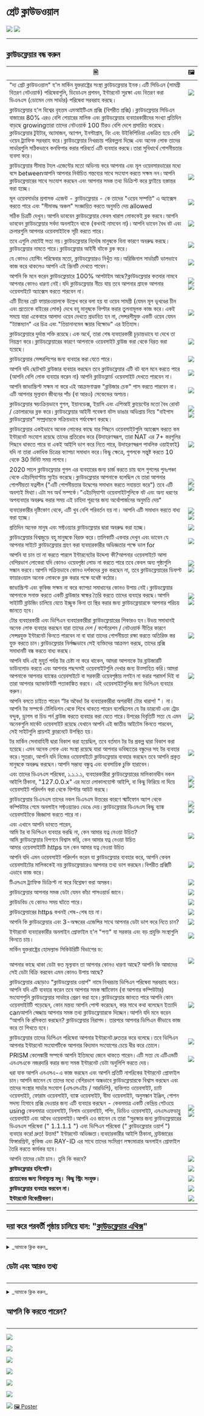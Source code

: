 # গ্রেট ক্লাউডওয়াল


![](../image/itsreallythatbad.jpg)
![](../image/telegram/c81238387627b4bfd3dcd60f56d41626.jpg)

---


## ক্লাউডফ্লেয়ার বন্ধ করুন


|  🖹  |  🖼 |
| --- | --- |
|  "দ্য গ্রেট ক্লাউডওয়াল" হ'ল মার্কিন যুক্তরাষ্ট্রের সংস্থা ক্লাউডফ্লেয়ার ইনক।এটি সিডিএন (সামগ্রী বিতরণ নেটওয়ার্ক) পরিষেবাগুলি, ডিডোএস প্রশমন, ইন্টারনেট সুরক্ষা এবং বিতরণ করা ডিএনএস (ডোমেন নেম সার্ভার) পরিষেবা সরবরাহ করছে।  |  ![](../image/cloudflaredearuser.jpg) |
|  ক্লাউডফ্লেয়ার হ'ল বিশ্বের বৃহত্তম এমআইটিএম প্রক্সি (বিপরীত প্রক্সি)।ক্লাউডফ্লেয়ার সিডিএন বাজারের 80% এরও বেশি শেয়ারের মালিক এবং ক্লাউডফ্লেয়ার ব্যবহারকারীদের সংখ্যা প্রতিদিন বাড়ছে growingতারা তাদের নেটওয়ার্ক 100 টিরও বেশি দেশে প্রসারিত করেছে।ক্লাউডফ্লেয়ার টুইটার, অ্যামাজন, অ্যাপল, ইনস্টাগ্রাম, বিং এবং উইকিপিডিয়া একত্রিত হয়ে বেশি ওয়েব ট্র্যাফিক সরবরাহ করে।ক্লাউডফ্লেয়ার নিখরচায় পরিকল্পনা দিচ্ছে এবং অনেক লোক তাদের সার্ভারগুলি সঠিকভাবে কনফিগার করার পরিবর্তে এটি ব্যবহার করছে।তারা সুবিধার্থে গোপনীয়তার ব্যবসা করে।  |  ![](../image/cfmarketshare.jpg)  |
|  ক্লাউডফ্লেয়ার সীমান্ত টহল এজেন্টের মতো অভিনয় করে আপনার এবং মূল ওয়েবসারভারের মধ্যে বসে betweenআপনি আপনার নির্বাচিত গন্তব্যের সাথে সংযোগ করতে সক্ষম নন।আপনি ক্লাউডফ্লেয়ারের সাথে সংযোগ করছেন এবং আপনার সমস্ত তথ্য ডিক্রিপ্ট করে ফ্লাইয়ে হস্তান্তর করা হচ্ছে। |  ![](../image/border_patrol.jpg)  |
|  মূল ওয়েবসার্ভার প্রশাসক এজেন্ট - ক্লাউডফ্লেয়ার - কে তাদের "ওয়েব সম্পত্তি" এ অ্যাক্সেস করতে পারে এবং "সীমাবদ্ধ অঞ্চল" সংজ্ঞায়িত করতে অনুমতি দেয় allowed  |  ![](../image/usershoulddecide.jpg)  |
|  সঠিক চিত্রটি দেখুন।আপনি ভাববেন ক্লাউডফ্লেয়ার কেবল খারাপ লোককেই ব্লক করবে।আপনি ভাববেন ক্লাউডফ্লেয়ার সর্বদা অনলাইনে থাকে (কখনই নামবেন না)।আপনি ভাবেন বৈধ বট এবং ক্রলারগুলি আপনার ওয়েবসাইটকে সূচী করতে পারে।  |  ![](../image/howcfwork.jpg)  |
|  তবে এগুলি মোটেই সত্য নয়।ক্লাউডফ্লেয়ার নির্দোষ মানুষকে বিনা কারণে অবরুদ্ধ করছে।ক্লাউডফ্লেয়ার নামতে পারে।ক্লাউডফ্লেয়ার আইনী বটকে ব্লক করে।  |  ![](../image/cfdowncfcom.jpg)  |
|  যে কোনও হোস্টিং পরিষেবার মতো, ক্লাউডফ্লেয়ারও নিখুঁত নয়।অরিজিনাল সার্ভারটি ভালভাবে কাজ করে থাকলেও আপনি এই স্ক্রিনটি দেখতে পাবেন।  |  ![](../image/cfdown2019.jpg) |
|  আপনি কি মনে করেন ক্লাউডফ্লেয়ারে 100% আপটাইম আছে?ক্লাউডফ্লেয়ার কতবার নামবে আপনার কোনও ধারণা নেই।যদি ক্লাউডফ্লেয়ার নীচে যায় তবে আপনার গ্রাহক আপনার ওয়েবসাইটে অ্যাক্সেস করতে পারবেন না। | ![](../image/cloudflareinternalerror.jpg)<br>![](../image/cloudflareoutage-2020.jpg) |
|  এটি চীনের গ্রেট ফায়ারওয়ালকে উল্লেখ করে বলা হয় যা ওয়েব সামগ্রী (যেমন মূল ভূখণ্ডের চীন এবং প্রত্যেকে বাইরের লোক) দেখে বহু মানুষকে ফিল্টার করার তুলনামূলক কাজ করে।একই সময়ে যারা একেবারে আলাদা ওয়েব দেখতে প্রভাবিত হন না, সেন্সরশীমুক্ত একটি ওয়েব যেমন "ট্যাঙ্কম্যান" এর চিত্র এবং "তিয়ানানমেন স্কয়ার বিক্ষোভ" এর ইতিহাস। | ![](../image/cloudflarechina.jpg)  |
|  ক্লাউডফ্লেয়ারে দুর্দান্ত শক্তি রয়েছে।এক অর্থে, তারা শেষ ব্যবহারকারী চূড়ান্তভাবে যা দেখে তা নিয়ন্ত্রণ করে।ক্লাউডফ্লেয়ারের কারণে আপনাকে ওয়েবসাইট ব্রাউজ করা থেকে বিরত করা হয়েছে। | ![](../image/onemorestep.jpg) |
|  ক্লাউডফ্লেয়ার সেন্সরশিপের জন্য ব্যবহার করা যেতে পারে। | ![](../image/accdenied.jpg) |
|  আপনি যদি ছোটখাট ব্রাউজার ব্যবহার করছেন তবে ক্লাউডফ্লেয়ার এটি বট বলে মনে করতে পারে (আপনি বেশি লোক ব্যবহার করেন না) আপনি ক্লাউডফ্লার্ড ওয়েবসাইট দেখতে পারবেন না। | ![](../image/cfublock.jpg) |
|  আপনি জাভাস্ক্রিপ্ট সক্ষম না করে এই আক্রমণাত্মক "ব্রাউজার চেক" পাস করতে পারবেন না।এটি আপনার মূল্যবান জীবনের পাঁচ (বা আরও) সেকেন্ডের অপচয়। | ![](../image/omsjsck.jpg) |
|  ক্লাউডফ্লেয়ার স্বয়ংক্রিয়ভাবে গুগল, ইয়ানডেক্স, ইয়াসি এবং এপিআই ক্লায়েন্টের মতো বৈধ রোবট / ক্রোলারদের ব্লক করে।ক্লাউডফ্লেয়ার আইনী গবেষণা বটস ভাঙার অভিপ্রায় নিয়ে "বাইপাস ক্লাউডফ্লেয়ার" সম্প্রদায়কে সক্রিয়ভাবে পর্যবেক্ষণ করছে। | ![](../image/cftestgoogle.jpg)<br>![](../image/htmlalertcloudflare2.jpg) |
|  ক্লাউডফ্লেয়ার একইভাবে অনেক লোকের কাছে যার পিছনে ওয়েবসাইটগুলি অ্যাক্সেস করতে কম ইন্টারনেট সংযোগ রয়েছে তাদের প্রতিরোধ করে (উদাহরণস্বরূপ, তারা NAT এর 7+ স্তরগুলির পিছনে থাকতে পারে বা একই আইপি ভাগ করে নিতে পারে, উদাহরণস্বরূপ পাবলিক ওয়াইফাই) যদি না তারা একাধিক চিত্রের ক্যাপচা সমাধান করে।কিছু ক্ষেত্রে, গুগলকে সন্তুষ্ট করতে 10 থেকে 30 মিনিট সময় লাগবে। | ![](../image/googlerecaptcha.jpg) |
|  2020 সালে ক্লাউডফ্লেয়ার গুগল এর ব্যবহারের জন্য চার্জ করতে চায় বলে গুগলের পুনঃপঞ্চা থেকে এইচসি্যাপ্টায় স্যুইচ করেছে।ক্লাউডফ্লেয়ার আপনাকে বলেছিল যে তারা আপনার গোপনীয়তা যত্নশীল ("এটি গোপনীয়তার উদ্বেগের সমাধান করতে সহায়তা করে") তবে এটি অবশ্যই মিথ্যা।এটা সব অর্থ সম্পর্কে।"এইচসি্যাপ্টা ওয়েবসাইটগুলিকে বট এবং অন্য ধরণের অপব্যবহার অবরুদ্ধ করার সময় এই চাহিদা পূরণের জন্য অর্থোপার্জনের অনুমতি দেয়" | ![](../image/fedup_fucking_hcaptcha.jpg)<br>![](../image/hcaptchablockchain.jpg) |
|  ব্যবহারকারীর দৃষ্টিকোণ থেকে, এটি খুব বেশি পরিবর্তন হয় না। আপনি এটি সমাধান করতে বাধ্য করা হচ্ছে। | ![](../image/hcaptcha_abrv.jpg)<br>![](../image/hcaptcha_chrome.jpg) |
|  প্রতিদিন অনেক মানুষ এবং সফ্টওয়্যার ক্লাউডফ্লেয়ার দ্বারা অবরুদ্ধ করা হচ্ছে। | ![](../image/omsnote.jpg) |
|  ক্লাউডফ্লেয়ার বিশ্বজুড়ে বহু মানুষকে বিরক্ত করে।তালিকাটি একবার দেখুন এবং ভাবেন যে আপনার সাইটে ক্লাউডফ্লেয়ার গ্রহণ করা ব্যবহারকারীর অভিজ্ঞতার পক্ষে ভাল for |  ![](../image/omsstream.jpg) |
|  আপনি যা চান তা না করতে পারলে ইন্টারনেটের উদ্দেশ্য কী?আপনার ওয়েবসাইটে আসা বেশিরভাগ লোকেরা যদি কোনও ওয়েবপৃষ্ঠা লোড না করতে পারে তবে কেবল অন্য পৃষ্ঠাগুলি সন্ধান করবে।আপনি সক্রিয়ভাবে কোনও দর্শকদের ব্লক করছেন না, তবে ক্লাউডফ্লেয়ারের ডিফল্ট ফায়ারওয়াল অনেক লোককে ব্লক করার পক্ষে যথেষ্ট কঠোর। | ![](../image/omsdroid.jpg)<br>![](../image/omsappl.jpg) |
|  জাভাস্ক্রিপ্ট এবং কুকিজ সক্ষম না করে ক্যাপচা সমাধানের কোনও উপায় নেই।ক্লাউডফ্লেয়ার আপনাকে সনাক্ত করতে একটি ব্রাউজার স্বাক্ষর তৈরি করতে তাদের ব্যবহার করছে।আপনি সাইটটি ব্রাউজিং চালিয়ে যেতে ইচ্ছুক কিনা তা স্থির করার জন্য ক্লাউডফ্লেয়ারকে আপনার পরিচয় জানতে হবে। | ![](../image/cferr1010bsig.jpg)<br>![](../image/omsredjs.jpg) |
|  টোর ব্যবহারকারী এবং ভিপিএন ব্যবহারকারীরা ক্লাউডফ্লেয়ারের শিকারও হন।উভয় সমাধানই অনেক লোক ব্যবহার করছেন যারা তাদের দেশ / কর্পোরেশন / নেটওয়ার্ক নীতির কারণে সেন্সরযুক্ত ইন্টারনেট কিনতে পারবেন না বা যারা তাদের গোপনীয়তা রক্ষা করতে অতিরিক্ত স্তর যুক্ত করতে চান।ক্লাউডফ্লেয়ার নির্লজ্জভাবে সেই ব্যক্তিদের আক্রমণ করছে, তাদের প্রক্সি সমাধানটি বন্ধ করতে বাধ্য করছে। | ![](../image/banvpn2.jpg) |
|  আপনি যদি এই মুহুর্ত পর্যন্ত টর চেষ্টা না করে থাকেন, আমরা আপনাকে টর ব্রাউজারটি ডাউনলোড করতে এবং আপনার পছন্দসই ওয়েবসাইটগুলি দেখার জন্য উত্সাহিত করি।আমরা আপনাকে আপনার ব্যাঙ্কের ওয়েবসাইটে বা সরকারী ওয়েবপৃষ্ঠায় লগইন না করার পরামর্শ দিই বা তারা আপনার অ্যাকাউন্টটি পতাকাঙ্কিত করবে। এই ওয়েবসাইটগুলির জন্য ভিপিএন ব্যবহার করুন। | ![](../image/banvpn.jpg) |
|  আপনি বলতে চাইতে পারেন “টর অবৈধ! টর ব্যবহারকারীরা অপরাধী! টোর খারাপ! "। না।আপনি টর সম্পর্কে টেলিভিশন থেকে শিখে থাকতে পারেন বলেছিলেন যে টর ডারনেট এবং ট্রেড বন্দুক, ড্রাগস বা চিড পর্ন ব্রাউজ করতে ব্যবহার করা যেতে পারে।উপরের বিবৃতিটি সত্য যে এমন অনেকগুলি মার্কেট ওয়েবসাইট রয়েছে যেখানে আপনি এই জাতীয় আইটেম কিনতে পারবেন, সেই সাইটগুলি প্রায়শই ক্লারনেটে উপস্থিত হয়।  | ![](../image/whousetor.jpg) |
|  টর মার্কিন সেনাবাহিনী দ্বারা বিকাশ করা হয়েছিল, তবে বর্তমান টর টর প্রকল্প দ্বারা বিকাশ করা হয়েছে।এমন অনেক লোক এবং সংস্থা রয়েছে যারা আপনার ভবিষ্যতের বন্ধুদের সহ টর ব্যবহার করে।সুতরাং, আপনি যদি নিজের ওয়েবসাইটে ক্লাউডফ্লেয়ার ব্যবহার করছেন তবে আপনি প্রকৃত মানুষকে অবরুদ্ধ করছেন।আপনি সম্ভাব্য বন্ধুত্ব এবং ব্যবসায়িক চুক্তি হারাবেন। | ![](../image/iusetor_alith.jpg) |
|  এবং তাদের ডিএনএস পরিষেবা, ১.১.১.১, ব্যবহারকারীরা ক্লাউডফ্লেয়ারের মালিকানাধীন নকল আইপি ঠিকানা, "127.0.0.x" এর মতো লোকালহোস্ট আইপি, বা কিছু ফিরিয়ে না দিয়ে ওয়েবসাইট পরিদর্শন করা থেকে ফিল্টার আউট করছে। | ![](../image/cferr1016.jpg)<br>![](../image/cferr1016sp.jpg) |
|  ক্লাউডফ্লেয়ার ডিএনএস তাদের নকল ডিএনএস উত্তরের কারণে স্মার্টফোন অ্যাপ থেকে কম্পিউটার গেমে অনলাইন সফ্টওয়্যারও ভেঙে দেয়।ক্লাউডফ্লেয়ার ডিএনএস কিছু ব্যাঙ্ক ওয়েবসাইটকে জিজ্ঞাসা করতে পারে না। | ![](../image/cfdnsprob.jpg)<br>![](../image/dnsfailtest.jpg) |
|  এবং এখানে আপনি ভাবতে পারেন,<br>আমি টর বা ভিপিএন ব্যবহার করছি না, কেন আমার যত্ন নেওয়া উচিত?<br>আমি ক্লাউডফ্লেয়ার বিপণনে বিশ্বাস করি, কেন আমার যত্ন নেওয়া উচিত<br>আমার ওয়েবসাইটটি https হল কেন আমার যত্ন নেওয়া উচিত | ![](../image/annoyed.jpg) |
|  আপনি যদি এমন ওয়েবসাইট পরিদর্শন করেন যা ক্লাউডফ্লেয়ার ব্যবহার করে, আপনি কেবল ওয়েবসাইটের মালিককেই নয় ক্লাউডফ্লেয়ারেও আপনার তথ্য ভাগ করছেন।বিপরীত প্রক্সিটি এভাবে কাজ করে। | ![](../image/prism_gfe.jpg) |
|  টিএলএস ট্র্যাফিক ডিক্রিপ্ট না করে বিশ্লেষণ করা অসম্ভব। | ![](../image/cfhelp204144518.jpg) |
|  ক্লাউডফ্লেয়ার আপনার সমস্ত ডেটা যেমন কাঁচা পাসওয়ার্ড জানে। | ![](../image/cfhelpforum.jpg) |
|  ক্লাউডবিড যে কোনও সময় ঘটতে পারে। | ![](../image/cfbloghtmledit.jpg) |
|  ক্লাউডফ্লেয়ারের https কখনই শেষ-শেষ হয় না। | ![](../image/sniff2.gif) |
|  আপনি কি ক্লাউডফ্লেয়ার এবং 3-অক্ষরের এজেন্সির সাথে আপনার ডেটা ভাগ করে নিতে চান? | ![](../image/cfstrengthdata.jpg) |
|  ইন্টারনেট ব্যবহারকারীর অনলাইন প্রোফাইল হ'ল "পণ্য" যা সরকার এবং বড় প্রযুক্তি সংস্থাগুলি কিনতে চায়। | ![](../image/federalinterest.jpg) |
|  মার্কিন যুক্তরাষ্ট্রের হোমল্যান্ড সিকিউরিটি বিভাগের ড:<br><br>আপনার কাছে থাকা ডেটা কত মূল্যবান তা আপনার কোনও ধারণা আছে? আপনি কি আমাদের সেই ডেটা বিক্রি করবেন এমন কোনও উপায় আছে?  | ![](../image/dhssaid.jpg) |
|  ক্লাউডফ্লেয়ার এছাড়াও "ক্লাউডফ্লেয়ার ওয়ার্প" নামে নিখরচায় ভিপিএন পরিষেবা সরবরাহ করে।আপনি যদি এটি ব্যবহার করেন তবে আপনার সমস্ত স্মার্টফোন (বা আপনার কম্পিউটার) সংযোগগুলি ক্লাউডফ্লেয়ার সার্ভারে প্রেরণ করা হবে।ক্লাউডফ্লেয়ার জানতে পারে আপনি কোন ওয়েবসাইটটি পড়েছেন, কোন মন্তব্য আপনি পোস্ট করেছেন, কার সাথে কথা বলেছেন ইত্যাদি canআপনি স্বেচ্ছায় আপনার সমস্ত তথ্য ক্লাউডফ্লেয়ারকে দিচ্ছেন।আপনি যদি মনে করেন “আপনি কি রসিকতা করছেন? ক্লাউডফ্লেয়ার নিরাপদ। তারপরে আপনার ভিপিএন কীভাবে কাজ করে তা শিখতে হবে। | ![](../image/howvpnwork.jpg) |
|  ক্লাউডফ্লেয়ার তাদের ভিপিএন পরিষেবা আপনার ইন্টারনেট দ্রুততর করে বলেছে।তবে ভিপিএন আপনার ইন্টারনেট সংযোগটিকে আপনার বিদ্যমান সংযোগের চেয়ে ধীর করে তোলে। | ![](../image/notfastervpn.jpg) |
|  PRISM কেলেঙ্কারী সম্পর্কে আপনি ইতিমধ্যে জেনে থাকতে পারেন।এটি সত্য যে এটিএন্ডটি এনএসএকে নজরদারি করার জন্য সমস্ত ইন্টারনেট ডেটা অনুলিপি করতে দেয়। | ![](../image/prismattnsa.jpg) |
|  ধরা যাক আপনি এনএসএ-এ কাজ করছেন এবং আপনি প্রতিটি নাগরিকের ইন্টারনেট প্রোফাইল চান।আপনি জানেন যে তাদের মধ্যে বেশিরভাগ অন্ধভাবে ক্লাউডফ্লেয়ারকে বিশ্বাস করছেন এবং তাদের সংস্থার সার্ভার সংযোগ (এসএসএইচ / আরডিপি), ব্যক্তিগত ওয়েবসাইট, চ্যাট ওয়েবসাইট, ফোরাম ওয়েবসাইট, ব্যাঙ্ক ওয়েবসাইট, বীমা ওয়েবসাইট, অনুসন্ধান ইঞ্জিন, গোপন সদস্য হিসাবে প্রক্সি দেওয়ার জন্য এটি ব্যবহার করছেন - কেবলমাত্র একটি কেন্দ্রিয় গেটওয়ে using কেবলমাত্র ওয়েবসাইট, নিলাম ওয়েবসাইট, শপিং, ভিডিও ওয়েবসাইট, এনএসএফডাব্লু ওয়েবসাইট এবং অবৈধ ওয়েবসাইট।আপনি এও জানেন যে তারা "সুরক্ষার জন্য ক্লাউডফ্লেয়ারের ডিএনএস পরিষেবা (" 1.1.1.1 ") এবং ভিপিএন পরিষেবা (" ক্লাউডফ্লেয়ার ওয়ার্প ") ব্যবহার করে! দ্রুত! উত্তম!" ইন্টারনেট অভিজ্ঞতা।ব্যবহারকারীর আইপি ঠিকানা, ব্রাউজারের ফিঙ্গারপ্রিন্ট, কুকিজ এবং RAY-ID এর সাথে তাদের সংমিশ্রণ লক্ষ্যমাত্রার অনলাইন প্রোফাইল তৈরি করতে কার্যকর হবে। | ![](../image/edw_snow.jpg)<br>![](../image/peopledonotthink.jpg) |
|  আপনি তাদের ডেটা চান। তুমি কি করবে? | ![](../image/nsaslide_prismcorp.gif) |
|  **ক্লাউডফ্লেয়ার হনিপোট।** | ![](../image/honeypot.gif) |
|  **প্রত্যেকের জন্য বিনামূল্যে মধু। কিছু স্ট্রিং সংযুক্ত।** | ![](../image/iminurtls.jpg) |
|  **ক্লাউডফ্লেয়ার ব্যবহার করবেন না।** | ![](../image/shadycloudflare.jpg) |
|  **ইন্টারনেট বিকেন্দ্রীকরণ।** | ![](../image/cfisnotanoption.jpg) |


---


##    দয়া করে পরবর্তী পৃষ্ঠায় চালিয়ে যান:  "[ক্লাউডফ্লেয়ার এথিক্স](bn.ethics.md)"

---

<details>
<summary>_আমাকে ক্লিক করুন_

## ডেটা এবং আরও তথ্য
</summary>


টোর ব্যবহারকারী এবং অন্যান্য সিডিএন অবরোধ করে "দ্য গ্রেট ক্লাউডওয়াল" এর পিছনে থাকা ওয়েবসাইটগুলির একটি তালিকা এই সংগ্রহস্থল।


**ডেটা**
* [ক্লাউডফ্লেয়ার ইনক।](../cloudflare_inc/)
* [ক্লাউডফ্লেয়ার ব্যবহারকারীরা](../cloudflare_users/)
* [ক্লাউডফ্লেয়ার ডোমেন](../cloudflare_users/domains/)
* [নন-ক্লাউডফ্লেয়ার সিডিএন ব্যবহারকারী](../not_cloudflare/)
* [অ্যান্টি-টর ব্যবহারকারীরা](../anti-tor_users/)


![](../image/goodorbad.jpg)


**অধিক তথ্য**
* **[☞ deCloudflare Subfiles ☜](../subfiles/README.md)**
* [The Great Cloudwall](../pdf/2019-Jeff_Cliff_Book1.txt), [Mr. Jeff Cliff](https://shitposter.club/users/jeffcliff)
  * ডাউনলোড করুন: [PDF](../pdf/2019-The_Great_Cloudwall.pdf), [ePUB](../pdf/2019-Jeff_Cliff_The_Great_Cloudwall.epub)
  * সিসি0 উপাদানের কপিরাইট লঙ্ঘনের কারণে আসল ই-বুক (ePUB) BookRix GmbH দ্বারা মুছে ফেলা হয়েছিল
* [Padlock icon indicates a secure SSL connection established w MITM-ed](https://bugs.debian.org/cgi-bin/bugreport.cgi?bug=831835), Anonymous
* [Block Global Active Adversary Cloudflare](https://trac.torproject.org/projects/tor/ticket/24351), nym-zone
  * টিকিট এতবার ভাঙচুর হয়েছিল।
  * [টোর প্রকল্প দ্বারা মোছা।](https://lists.torproject.org/pipermail/anti-censorship-team/2020-May/000098.html) [টিকিট দেখুন 34175।](https://trac.torproject.org/projects/tor/ticket/34175)
  * [শেষ সংরক্ষণাগার টিকিট 24351।](https://web.archive.org/web/20200301013104/https://trac.torproject.org/projects/tor/ticket/24351)
* [Cloudflare Watch](http://www.crimeflare.org:82/)
* [Criticism and controversies](https://en.wikipedia.org/wiki/Cloudflare#Criticism_and_controversies), Wikipedia
* [CloudFlare rap sheet](https://git.disroot.org/cyberMonk/liberethos_paradigm/src/branch/master/rap_sheets/cloudflare.md)

![](../image/watcloudflare.jpg)


</details>

---

<details>
<summary>_আমাকে ক্লিক করুন_

## আপনি কি করতে পারেন?
</summary>

* [আমাদের প্রস্তাবিত ক্রিয়াগুলির তালিকাটি পড়ুন এবং এটি আপনার বন্ধুদের সাথে ভাগ করুন।](bn.action.md)

* [অন্য ব্যবহারকারীর ভয়েস পড়ুন এবং আপনার চিন্তাভাবনা লিখুন।](../PEOPLE.md)

* কিছু অনুসন্ধান করুন: [Ansero](https://ansero.nnpaefp7pkadbxxkhz2agtbv2a4g5sgo2fbmv3i7czaua354334uqqad.onion/) ([clearnet](https://ansero.eu.org/)), [Ss \#Search](https://sercxi.nnpaefp7pkadbxxkhz2agtbv2a4g5sgo2fbmv3i7czaua354334uqqad.onion/?ul=bn) ([clearnet](https://sercxi.eu.org/))

* ডোমেন তালিকা আপডেট করুন: [নির্দেশাবলী তালিকা](../INSTRUCTION.md).

* [ক্লাউডফ্লেয়ার বা প্রকল্প সম্পর্কিত ইভেন্টটিকে ইতিহাসে যুক্ত করুন।](../HISTORY.md)

* [চেষ্টা করুন এবং নতুন সরঞ্জাম / স্ক্রিপ্ট লিখুন।](../tool/)

* [পড়ার জন্য এখানে কিছু পিডিএফ / ইপাব রয়েছে।](../pdf/)

* [Help translate deCloudflare](translateData/instructions.md)


---

### জাল অ্যাকাউন্ট সম্পর্কে

ক্রাইফ্লেয়ার আমাদের অফিসিয়াল চ্যানেলগুলির ছদ্মবেশ তৈরি করে জাল অ্যাকাউন্টগুলির অস্তিত্ব সম্পর্কে জানেন, এটি টুইটার, ফেসবুক, প্যাট্রিয়ন, ওপেন কালেক্টিভ, গ্রামগুলি ইত্যাদি থাকুক
**আমরা কখনই আপনার ইমেল জিজ্ঞাসা করি না।
আমরা কখনই আপনার নাম জিজ্ঞাসা করি না।
আমরা কখনই আপনার পরিচয় জিজ্ঞাসা করি না।
আমরা কখনই আপনার অবস্থান জিজ্ঞাসা করি না।
আমরা কখনও আপনার অনুদান জিজ্ঞাসা করি না।
আমরা কখনও আপনার পর্যালোচনা জিজ্ঞাসা করি না।
আমরা আপনাকে কখনও সোশ্যাল মিডিয়াতে অনুসরণ করতে বলি না।
আমরা কখনও আপনার সামাজিক মিডিয়া জিজ্ঞাসা করি না।**

# ভুয়া হিসাবের উপর নির্ভর করবেন না।



---

| 🖼 | 🖼 |
| --- | --- |
| ![](../image/wtfcf.jpg) | ![](../image/omsirl2.jpg) |
| ![](../image/omsirl.jpg) | ![](../image/whydoihavetosolveacaptcha.jpg) |
| ![](../image/fixthedamn.jpg) | ![](../image/imnotarobot.jpg) |

</details>

---


![](../image/twe_lb.jpg)

![](../image/twe_dz.jpg)

![](../image/twe_jb.jpg)

![](../image/twe_ial.jpg)

![](../image/twe_eptg.jpg)

![](../image/eastdakota_1273277839102656515.jpg)

![](../image/stopcf.jpg)  [🖼 Poster](../image/poster)
